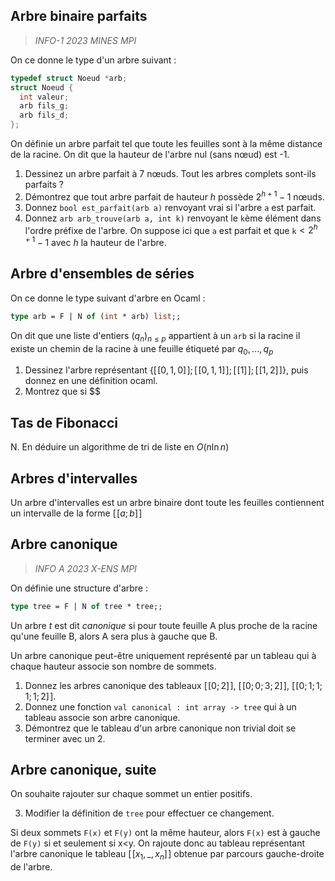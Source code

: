 
## Arbre binaire parfaits
> *INFO-1 2023 MINES MPI*

On ce donne le type d'un arbre suivant :
```c
typedef struct Noeud *arb;
struct Noeud {
  int valeur;
  arb fils_g;
  arb fils_d;
};
```

On définie un arbre parfait tel que toute les feuilles sont à la même distance de la racine.
On dit que la hauteur de l'arbre nul (sans nœud) est -1.
1. Dessinez un arbre parfait à 7 nœuds. Tout les arbres complets sont-ils parfaits ?
2. Démontrez que tout arbre parfait de hauteur $h$ possède $2^{h+1}-1$ nœuds.
3. Donnez `bool est_parfait(arb a)` renvoyant vrai si l'arbre `a` est parfait.
4. Donnez `arb arb_trouve(arb a, int k)` renvoyant le `k`ème élément dans l'ordre préfixe de l'arbre. On suppose ici que `a` est parfait et que `k`$<2^{h+1}-1$ avec $h$ la hauteur de l'arbre.

## Arbre d'ensembles de séries
On ce donne le type suivant d'arbre en Ocaml :
```ocaml
type arb = F | N of (int * arb) list;;
```

On dit que une liste d'entiers $(q_n)_{n\le p}$ appartient à un `arb` si la racine il existe un chemin de la racine à une feuille étiqueté par $q_0,...,q_p$
1. Dessinez l'arbre représentant $\{ [ \! [0,1,0]\!]; [ \! [0,1,1]\!]; [ \! [1]\!]; [ \! [1,2]\!]\}$, puis donnez en une définition ocaml.
2. Montrez que si $$

## Tas de Fibonacci


N. En déduire un algorithme de tri de liste en $O(n\ln n)$

## Arbres d'intervalles
Un arbre d'intervalles est un arbre binaire dont toute les feuilles contiennent un intervalle de la forme $[\![ a; b]\!]$

## Arbre canonique
> *INFO A 2023 X-ENS MPI*

On définie une structure d'arbre :
```ocaml
type tree = F | N of tree * tree;;
``` 
Un arbre _t_ est dit *canonique* si pour toute feuille A plus proche de la racine qu'une feuille B, alors A sera plus à gauche que B.

Un arbre canonique peut-être uniquement représenté par un tableau qui à chaque hauteur associe son nombre de sommets.

1. Donnez les arbres canonique des tableaux $[\![0;2]\!]$, $[\![0;0;3;2]\!]$, $[\![0;1;1;1;1;2]\!]$.
2. Donnez une fonction `val canonical : int array -> tree` qui à un tableau associe son arbre canonique.
3. Démontrez que le tableau d'un arbre canonique non trivial doit se terminer avec un 2.

## Arbre canonique, suite
On souhaite rajouter sur chaque sommet un entier positifs.

3. Modifier la définition de `tree` pour effectuer ce changement.

Si deux sommets `F(x)` et `F(y)` ont la même hauteur, alors `F(x)` est à gauche de `F(y)` si et seulement si x<y.
On rajoute donc au tableau représentant l'arbre canonique le tableau $[\![x_1,\_,x_n]\!]$ obtenue par parcours gauche-droite de l'arbre.



<!--stackedit_data:
eyJoaXN0b3J5IjpbLTU4NTg5OTI4LDEyMTg3ODQwNCwtMzUzOD
I0NzkyLC0zMDkxNDQxMDZdfQ==
-->